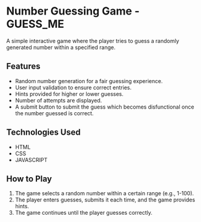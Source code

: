 # Number Guessing Game  - GUESS_ME

A simple interactive game where the player tries to guess a randomly generated number within a specified range.  

## Features  
- Random number generation for a fair guessing experience.  
- User input validation to ensure correct entries.  
- Hints provided for higher or lower guesses.
- Number of attempts are displayed.
- A submit button to submit the guess which becomes disfunctional once the number guessed is correct.

## Technologies Used  
-   HTML
-   CSS
-   JAVASCRIPT

## How to Play  
1. The game selects a random number within a certain range (e.g., 1-100).  
2. The player enters guesses, submits it each time, and the game provides hints.  
3. The game continues until the player guesses correctly.  

